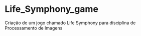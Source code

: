 # Life_Symphony_game
 Criação de um jogo chamado Life Symphony para disciplina de Processamento de Imagens
